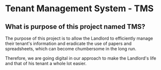 # Tenant Management System - TMS
## What is purpose of this project named TMS?
The purpose of this project is to allow the Landlord to efficiently manage their tenant's information and eradicate the use of papers and spreadsheets, which can become chumbersome in the long run. 

Therefore, we are going digital in our approach to make the Landlord's life and that of his tenant a whole lot easier.
